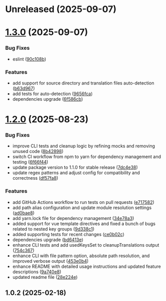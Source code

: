 # Unreleased (2025-09-07)



# [1.3.0](https://github.com/butaminas/vue-translations-cleanup/compare/v1.2.0...v1.3.0) (2025-09-07)


### Bug Fixes

* eslint ([90c108b](https://github.com/butaminas/vue-translations-cleanup/commit/90c108bd65588d494ba06d775031dda45535fc0b))


### Features

* add support for source directory and translation files auto-detection ([b63d967](https://github.com/butaminas/vue-translations-cleanup/commit/b63d967df4bb375ff21a4c8ca5e507b613301972))
* add tests for auto-detection ([9656fca](https://github.com/butaminas/vue-translations-cleanup/commit/9656fca40467cf46ba729abc15dc0e0147848db7))
* dependencies upgrade ([6f586cb](https://github.com/butaminas/vue-translations-cleanup/commit/6f586cb8a80308662bd234ee43bf0e4bdbb89bdc))



# [1.2.0](https://github.com/butaminas/vue-translations-cleanup/compare/v1.1.0...v1.2.0) (2025-08-23)


### Bug Fixes

* improve CLI tests and cleanup logic by refining mocks and removing unused code ([8b42898](https://github.com/butaminas/vue-translations-cleanup/commit/8b428988cc8280931c82d5328c1d2fb222a0d767))
* switch CI workflow from npm to yarn for dependency management and testing ([6f66f44](https://github.com/butaminas/vue-translations-cleanup/commit/6f66f44dfe6eba8639b36347d8f571cdef38c21a))
* update package version to 1.1.0 for stable release ([7dc4e38](https://github.com/butaminas/vue-translations-cleanup/commit/7dc4e38dfed000cf7a9dff1f3678e6c549a1d22d))
* update regex patterns and adjust config for compatibility and correctness ([df57fa8](https://github.com/butaminas/vue-translations-cleanup/commit/df57fa8d06f804ec58acecc1479fb86e8a65c3fb))


### Features

* add GitHub Actions workflow to run tests on pull requests ([e717582](https://github.com/butaminas/vue-translations-cleanup/commit/e717582a18292cbaef6a06cb5c637fb1d4a298d8))
* add path alias configuration and update module resolution settings ([ad0bae8](https://github.com/butaminas/vue-translations-cleanup/commit/ad0bae84e810724ecab33e355fbf2dd9a3690cac))
* add yarn.lock file for dependency management ([34e78a3](https://github.com/butaminas/vue-translations-cleanup/commit/34e78a3eb69902988070e323a1d37916944e2c2e))
* added support for vue template directives and fixed a bunch of bugs related to nested key groups ([9d338c1](https://github.com/butaminas/vue-translations-cleanup/commit/9d338c13c94d364f090966b6a5ba6a53890b82b1))
* added supporting tests for recent changes ([ce0b02c](https://github.com/butaminas/vue-translations-cleanup/commit/ce0b02c783cb7118938cdea6989f4800d99a2e25))
* dependencies upgrade ([bd6413e](https://github.com/butaminas/vue-translations-cleanup/commit/bd6413e9d6eeba1635e3194f94bf07e883b22d43))
* enhance CLI tests and add usedKeysSet to cleanupTranslations output ([754c367](https://github.com/butaminas/vue-translations-cleanup/commit/754c3679f3d7514286785a560d90577878c77b97))
* enhance CLI with file pattern option, absolute path resolution, and improved verbose output ([453e0b4](https://github.com/butaminas/vue-translations-cleanup/commit/453e0b4d7adb33c87201c75d7770e6d96998c61c))
* enhance README with detailed usage instructions and updated feature descriptions ([9a740e8](https://github.com/butaminas/vue-translations-cleanup/commit/9a740e8a647cccde878f3a577c3e0100494b8aef))
* updated readme file ([28e224e](https://github.com/butaminas/vue-translations-cleanup/commit/28e224ee475f0fa38397537e818727e3290435a6))



## 1.0.2 (2025-02-18)



